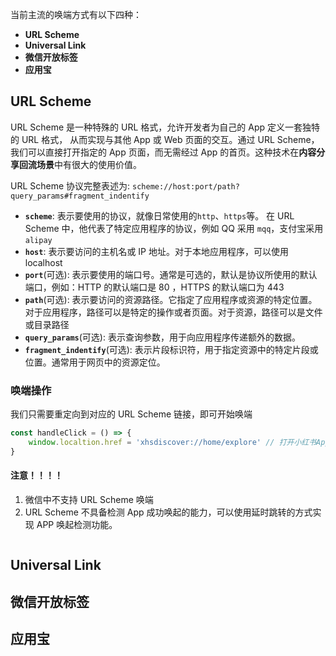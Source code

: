 当前主流的唤端方式有以下四种：
- **URL Scheme**
- **Universal Link**
- **微信开放标签**
- **应用宝**

## URL Scheme

URL Scheme 是一种特殊的 URL 格式，允许开发者为自己的 App 定义一套独特的 URL 格式， 从而实现与其他 App 或 Web 页面的交互。通过 URL Scheme，我们可以直接打开指定的 App 页面，而无需经过 App 的首页。这种技术在**内容分享回流场景**中有很大的使用价值。

URL Scheme 协议完整表述为: `scheme://host:port/path?query_params#fragment_indentify`
- **`scheme`**: 表示要使用的协议，就像日常使用的`http`、`https`等。 在 URL Scheme 中，他代表了特定应用程序的协议，例如 QQ 采用 `mqq`，支付宝采用 `alipay`
- **`host`**: 表示要访问的主机名或 IP 地址。对于本地应用程序，可以使用 localhost
- **`port`**(可选): 表示要使用的端口号。通常是可选的，默认是协议所使用的默认端口，例如：HTTP 的默认端口是 80 ，HTTPS 的默认端口为 443
- **`path`**(可选): 表示要访问的资源路径。它指定了应用程序或资源的特定位置。对于应用程序，路径可以是特定的操作或者页面。对于资源，路径可以是文件或目录路径
- **`query_params`**(可选): 表示查询参数，用于向应用程序传递额外的数据。
- **`fragment_indentify`**(可选): 表示片段标识符，用于指定资源中的特定片段或位置。通常用于网页中的资源定位。
### 唤端操作

我们只需要重定向到对应的 URL Scheme 链接，即可开始唤端
```javascript
const handleClick = () => {
	window.localtion.href = 'xhsdiscover://home/explore' // 打开小红书App的发现页
}
```

#### 注意！！！！

1. 微信中不支持 URL Scheme 唤端
2. URL Scheme 不具备检测 App 成功唤起的能力，可以使用延时跳转的方式实现 APP 唤起检测功能。
```javascript

```

## Universal Link
## 微信开放标签
## 应用宝